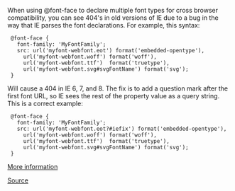 When using @font-face to declare multiple font types for cross browser compatibility, you can see 404's in old versions of IE
due to a bug in the way that IE parses the font declarations. For example, this syntax:

     @font-face {
       font-family: 'MyFontFamily';
       src: url('myfont-webfont.eot') format('embedded-opentype'),
         url('myfont-webfont.woff') format('woff'),
         url('myfont-webfont.ttf')  format('truetype'),
         url('myfont-webfont.svg#svgFontName') format('svg');
     }

Will cause a 404 in IE 6, 7, and 8. The fix is to add a question mark after the first font URL, so IE sees
the rest of the property value as a query string. This is a correct example:

     @font-face {
       font-family: 'MyFontFamily';
       src: url('myfont-webfont.eot?#iefix') format('embedded-opentype'),
         url('myfont-webfont.woff') format('woff'),
         url('myfont-webfont.ttf')  format('truetype'),
         url('myfont-webfont.svg#svgFontName') format('svg');
     }

[More information](http://www.fontspring.com/blog/the-new-bulletproof-font-face-syntax)

[Source](https://github.com/CSSLint/csslint/wiki/Bulletproof-font-face)
      